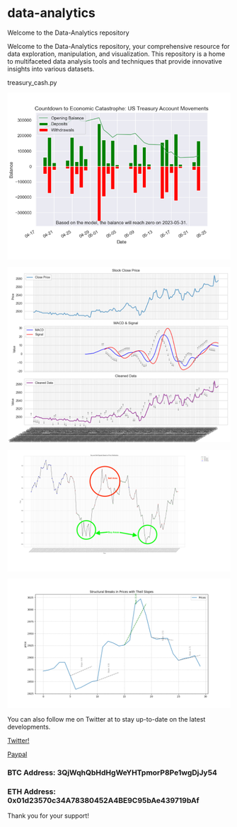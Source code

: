 # data-analytics
Welcome to the Data-Analytics repository

Welcome to the Data-Analytics repository, your comprehensive resource for data exploration, manipulation, and visualization. This repository is a home to multifaceted data analysis tools and techniques that provide innovative insights into various datasets.

treasury_cash.py

![treasury_cash.py](Figure_1.png)


![trade_analysis.py](Figure_2.png)

![trade_analysis.py](Figure_4.png)

![trade_analysis.py](Figure_5.png)

You can also follow me on Twitter at to stay up-to-date on the latest developments.

[Twitter!]( https://twitter.com/James12396379)

[Paypal](https://www.paypal.com/cgi-bin/webscr?cmd=_s-xclick&hosted_button_id=EV8XUGXX76UXQ&source=url)

### BTC Address: 3QjWqhQbHdHgWeYHTpmorP8Pe1wgDjJy54

### ETH Address: 0x01d23570c34A78380452A4BE9C95bAe439719bAf

Thank you for your support!
